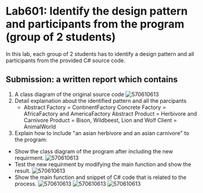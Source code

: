 # Lab601: Identify the design pattern and participants from the program (group of 2 students)

In this lab, each group of 2 students has to identify a design pattern and all participants 
from the provided C# source code. 

## Submission: a written report which contains

1. A class diagram of the original source code
![570610613](https://scontent-hkg3-1.xx.fbcdn.net/hphotos-xta1/v/t34.0-12/12067924_732116020227307_283028734_n.jpg?oh=ca7df20c4cfa711003859603dfc8628d&oe=5610F71D)
2. Detail explaination about the identified pattern and all the parcipants
	- Abstract Factory = ContinentFactory
	  Concrete Factory = AfricaFactory and AmericaFactory
	  Abstract Product = Herbivore and Carnivore
	  Product = Bison, Wildbeest, Lion and Wolf
	  Client = AnimalWorld
3. Explain how to include "an asian herbivore and an asian carnivore" to the program: 
  - Show the class diagram of the program after including the new requirment.
  ![570610613](https://scontent-hkg3-1.xx.fbcdn.net/hphotos-xta1/v/t34.0-12/12081440_732115860227323_536749780_n.jpg?oh=29fb4a9dd755d5d7e56f10ea16576867&oe=560FC547)
  - Test the new requirment by modifying the main function and show the result.
  ![570610613](https://scontent-hkg3-1.xx.fbcdn.net/hphotos-xpt1/v/t34.0-12/12084013_1123009704395461_580689234_n.jpg?oh=424ca5393082ce966d78d61bc4749d0d&oe=56109A90)
  - Show the main function and snippet of C# code that is related to the process.
  ![570610613](https://fbcdn-sphotos-a-a.akamaihd.net/hphotos-ak-xat1/v/t34.0-12/12071843_1123010117728753_1558842049_n.jpg?oh=1e670a0d4c0ee2b92310635b6d4100c5&oe=5610DE7C&__gda__=1443948850_5e33590e62aa7c09faa29d7ac9612c13)
  ![570610613](https://fbcdn-sphotos-h-a.akamaihd.net/hphotos-ak-xtp1/v/t34.0-12/12076973_1123010154395416_1640388434_n.jpg?oh=57adf42da53c9aaa827d02e1bc3a427b&oe=56108F5A&__gda__=1443959293_680717a27d8e83d0004980f2217e58df)
  ![570610613](https://fbcdn-sphotos-a-a.akamaihd.net/hphotos-ak-xta1/v/t34.0-12/12081565_1123010221062076_1545346993_n.jpg?oh=0fc7bbb7466da3542016122b24049cfd&oe=5610AB0C&__gda__=1443941837_56f421d065e3478bc4bded7c4b929c76)

